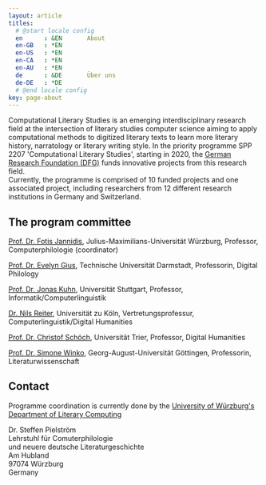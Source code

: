 ```yaml
---
layout: article
titles:
  # @start locale config
  en      : &EN       About
  en-GB   : *EN
  en-US   : *EN
  en-CA   : *EN
  en-AU   : *EN
  de      : &DE       Über uns
  de-DE   : *DE
  # @end locale config
key: page-about
---
```

Computational Literary Studies is an emerging interdisciplinary research field at the intersection of literary studies computer science aiming to apply computational methods to digitized literary texts to learn more literary history, narratology or literary writing style. In the priority programme SPP 2207 'Computational Literary Studies', starting in 2020, the [German Research Foundation (DFG)](https://www.dfg.de/) funds innovative projects from this research field.  
Currently, the programme is comprised of 10 funded projects and one associated project, including researchers from 12 different research institutions in Germany and Switzerland.

## The program committee

[Prof. Dr. Fotis Jannidis](http://www.jannidis.de), Julius-Maximilians-Universität Würzburg, Professor, Computerphilologie (coordinator)

[Prof. Dr. Evelyn Gius](https://www.linglit.tu-darmstadt.de/institutlinglit/mitarbeitende/gius/), Technische Universität Darmstadt, Professorin, Digital Philology

[Prof. Dr. Jonas Kuhn](http://www.ims.uni-stuttgart.de/institut/mitarbeiter/jonas/), Universität Stuttgart, Professor, Informatik/Computerlinguistik

[Dr. Nils Reiter](http://www.nilsreiter.de), Universität zu Köln, Vertretungsprofessur, Computerlinguistik/Digital Humanities

[Prof. Dr. Christof Schöch](https://christof-schoech.de), Universität Trier, Professor, Digital Humanities

[Prof. Dr. Simone Winko](https://www.uni-goettingen.de/de/11871.html), Georg-August-Universität Göttingen, Professorin, Literaturwissenschaft

## Contact

Programme coordination is currently done by the [University of Würzburg's Department of Literary Computing](https://www.germanistik.uni-wuerzburg.de/lehrstuehle/computerphilologie/startseite/)

Dr. Steffen Pielström\
Lehrstuhl für Comuterphilologie\
und neuere deutsche Literaturgeschichte\
Am Hubland\
97074 Würzburg\
Germany


